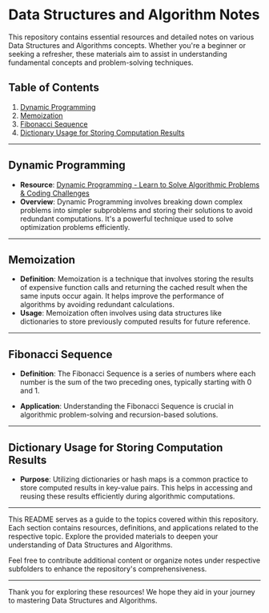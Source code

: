 # Data Structures and Algorithm Notes

This repository contains essential resources and detailed notes on various Data Structures and Algorithms concepts. Whether you're a beginner or seeking a refresher, these materials aim to assist in understanding fundamental concepts and problem-solving techniques.

## Table of Contents

1. [Dynamic Programming](#dynamic-programming)
2. [Memoization](#memoization)
3. [Fibonacci Sequence](#fibonacci-sequence)
4. [Dictionary Usage for Storing Computation Results](#dictionary-usage-for-storing-computation-results)

---

## Dynamic Programming

- **Resource**: [Dynamic Programming - Learn to Solve Algorithmic Problems & Coding Challenges](https://www.youtube.com/watch?v=oBt53YbR9Kk&t=1922s&ab_channel=freeCodeCamp.org)
- **Overview**: Dynamic Programming involves breaking down complex problems into simpler subproblems and storing their solutions to avoid redundant computations. It's a powerful technique used to solve optimization problems efficiently.

---

## Memoization

- **Definition**: Memoization is a technique that involves storing the results of expensive function calls and returning the cached result when the same inputs occur again. It helps improve the performance of algorithms by avoiding redundant calculations.
- **Usage**: Memoization often involves using data structures like dictionaries to store previously computed results for future reference.

---

## Fibonacci Sequence

- **Definition**: The Fibonacci Sequence is a series of numbers where each number is the sum of the two preceding ones, typically starting with 0 and 1. 

- **Application**: Understanding the Fibonacci Sequence is crucial in algorithmic problem-solving and recursion-based solutions.

---

## Dictionary Usage for Storing Computation Results

- **Purpose**: Utilizing dictionaries or hash maps is a common practice to store computed results in key-value pairs. This helps in accessing and reusing these results efficiently during algorithmic computations.

---

This README serves as a guide to the topics covered within this repository. Each section contains resources, definitions, and applications related to the respective topic. Explore the provided materials to deepen your understanding of Data Structures and Algorithms.

Feel free to contribute additional content or organize notes under respective subfolders to enhance the repository's comprehensiveness.

---

Thank you for exploring these resources! We hope they aid in your journey to mastering Data Structures and Algorithms.
